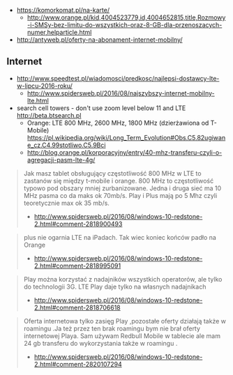 - https://komorkomat.pl/na-karte/
  - http://www.orange.pl/kid,4004523779,id,4004652815,title,Rozmowy-i-SMSy-bez-limitu-do-wszystkich-oraz-8-GB-dla-przenoszacych-numer,helparticle.html
- http://antyweb.pl/oferty-na-abonament-internet-mobilny/

## Internet

- http://www.speedtest.pl/wiadomosci/predkosc/najlepsi-dostawcy-lte-w-lipcu-2016-roku/
  - http://www.spidersweb.pl/2016/08/najszybszy-internet-mobilny-lte.html
- search cell towers - don't use zoom level below 11 and LTE http://beta.btsearch.pl
  - Orange: LTE 800 MHz, 2600 MHz, 1800 MHz (dzierżawiona od T-Mobile) https://pl.wikipedia.org/wiki/Long_Term_Evolution#Obs.C5.82ugiwane_cz.C4.99stotliwo.C5.9Bci
  - http://blog.orange.pl/korporacyjny/entry/40-mhz-transferu-czyli-o-agregacji-pasm-lte-4g/

> Jak masz tablet obsługujący częstotliwość 800 MHz w LTE to zastanów się między t-mobile i orange. 800 MHz to częstotliwość typowo pod obszary mniej zurbanizowane. Jedna i druga sieć ma 10 MHz pasma co da maks ok 70mb/s. Play i Plus mają po 5 Mhz czyli teoretycznie max ok 35 mb/s.
> - http://www.spidersweb.pl/2016/08/windows-10-redstone-2.html#comment-2818900493

> plus nie ogarnia LTE na iPadach. Tak wiec koniec końców padło na Orange
> - http://www.spidersweb.pl/2016/08/windows-10-redstone-2.html#comment-2818995091

> Play można korzystać z nadajników wszystkich operatorów, ale tylko do technologii 3G. LTE Play daje tylko na własnych nadajnikach
> - http://www.spidersweb.pl/2016/08/windows-10-redstone-2.html#comment-2818706618

> Oferta internetowa tylko zasięg Play ,pozostałe oferty działają także w roamingu .Ja też przez ten brak roamingu bym nie brał oferty internetowej Playa.
> Sam używam Redbull Mobile w tablecie ale mam 24 gb transferu do wykorzystania także w roamingu .
> - http://www.spidersweb.pl/2016/08/windows-10-redstone-2.html#comment-2820107294

